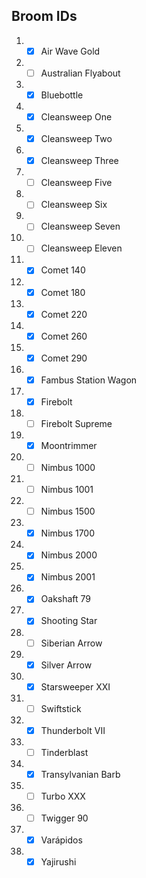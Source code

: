 ## Broom IDs
1. - [x] Air Wave Gold
2. - [ ] Australian Flyabout
3. - [x] Bluebottle
4. - [x] Cleansweep One
5. - [x] Cleansweep Two
6. - [x] Cleansweep Three
7. - [ ] Cleansweep Five
8. - [ ] Cleansweep Six
9. - [ ] Cleansweep Seven
10. - [ ] Cleansweep Eleven
11. - [x] Comet 140
12. - [x] Comet 180
13. - [x] Comet 220
14. - [x] Comet 260
15. - [x] Comet 290
16. - [x] Fambus Station Wagon
17. - [x] Firebolt
18. - [ ] Firebolt Supreme
19. - [x] Moontrimmer
20. - [ ] Nimbus 1000
21. - [ ] Nimbus 1001
22. - [ ] Nimbus 1500
23. - [x] Nimbus 1700
24. - [x] Nimbus 2000
25. - [x] Nimbus 2001
26. - [x] Oakshaft 79
27. - [x] Shooting Star
28. - [ ] Siberian Arrow
29. - [x] Silver Arrow
30. - [x] Starsweeper XXI
31. - [ ] Swiftstick
32. - [x] Thunderbolt VII
33. - [ ] Tinderblast
34. - [x] Transylvanian Barb
35. - [ ] Turbo XXX
36. - [ ] Twigger 90
37. - [x] Varápidos
38. - [x] Yajirushi